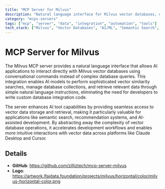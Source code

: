 ```yaml
---
title: "MCP Server for Milvus"
description: "Natural language interface for Milvus vector databases, enabling AI applications to perform vector searches and manage collections without custom queries."
category: "mcps-servers"
tags: ["mcp", "server", "data", "integration", "automation", "tools"]
tech_stack: ["Milvus", "Vector Databases", "AI/ML", "Semantic Search", "Database Management"]
---
```


# MCP Server for Milvus

The Milvus MCP server provides a natural language interface that allows AI applications to interact directly with Milvus vector databases using conversational commands instead of complex database queries. This integration enables AI models to perform sophisticated vector similarity searches, manage database collections, and retrieve relevant data through simple natural language instructions, eliminating the need for developers to write custom database integration code.

The server enhances AI tool capabilities by providing seamless access to vector data storage and retrieval, making it particularly valuable for applications like semantic search, recommendation systems, and AI-assisted development. By abstracting away the complexity of vector database operations, it accelerates development workflows and enables more intuitive interactions with vector data across platforms like Claude Desktop and Cursor.

## Details

- **GitHub**: https://github.com/zilliztech/mcp-server-milvus
- **Logo**: https://artwork.lfaidata.foundation/projects/milvus/horizontal/color/milvus-horizontal-color.png
